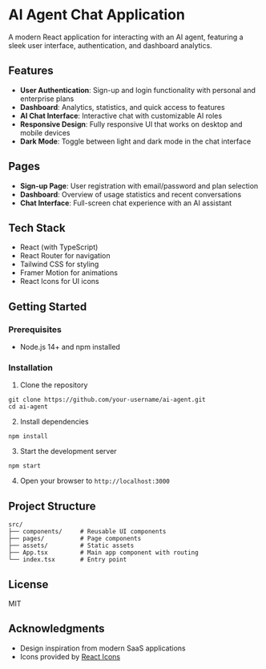 # AI Agent Chat Application

A modern React application for interacting with an AI agent, featuring a sleek user interface, authentication, and dashboard analytics.

## Features

- **User Authentication**: Sign-up and login functionality with personal and enterprise plans
- **Dashboard**: Analytics, statistics, and quick access to features
- **AI Chat Interface**: Interactive chat with customizable AI roles
- **Responsive Design**: Fully responsive UI that works on desktop and mobile devices
- **Dark Mode**: Toggle between light and dark mode in the chat interface

## Pages

- **Sign-up Page**: User registration with email/password and plan selection
- **Dashboard**: Overview of usage statistics and recent conversations
- **Chat Interface**: Full-screen chat experience with an AI assistant

## Tech Stack

- React (with TypeScript)
- React Router for navigation
- Tailwind CSS for styling
- Framer Motion for animations
- React Icons for UI icons

## Getting Started

### Prerequisites

- Node.js 14+ and npm installed

### Installation

1. Clone the repository
```
git clone https://github.com/your-username/ai-agent.git
cd ai-agent
```

2. Install dependencies
```
npm install
```

3. Start the development server
```
npm start
```

4. Open your browser to `http://localhost:3000`

## Project Structure

```
src/
├── components/     # Reusable UI components
├── pages/          # Page components
├── assets/         # Static assets
├── App.tsx         # Main app component with routing
└── index.tsx       # Entry point
```

## License

MIT

## Acknowledgments

- Design inspiration from modern SaaS applications
- Icons provided by [React Icons](https://react-icons.github.io/react-icons/)
